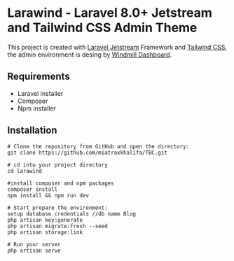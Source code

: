 # Larawind - Laravel 8.0+ Jetstream and Tailwind CSS Admin Theme

This project is created with [Laravel Jetstream](https://jetstream.laravel.com/1.x/introduction.html) Framework and [Tailwind CSS](https://tailwindcss.com), the admin environment is desing by [Windmill Dashboard](https://windmill-dashboard.vercel.app/).

## Requirements

- Laravel installer
- Composer
- Npm installer

## Installation

```
# Clone the repository from GitHub and open the directory:
git clone https://github.com/miatraxkhalifa/TBC.git

# cd into your project directory
cd larawind

#install composer and npm packages
composer install
npm install && npm run dev

# Start prepare the environment:
setup database credentials //db name Blog
php artisan key:generate
php artisan migrate:fresh --seed
php artisan storage:link

# Run your server
php artisan serve

```
